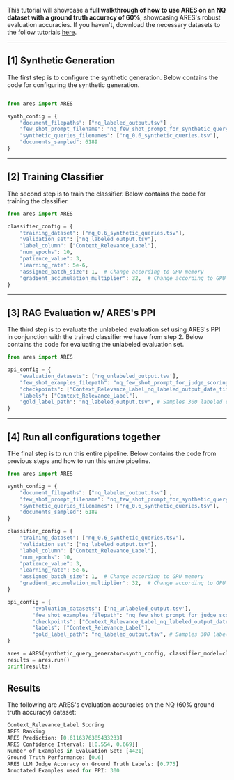 
This tutorial will showcase a <b>full walkthrough of how to use ARES on an NQ dataset with a ground truth accuracy of 60%</b>, showcasing ARES's robust evaluation accuracies. If you haven't, download the necessary datasets to the follow tutorials [here](/datasets.html).

<hr>


## [1] Synthetic Generation 

The first step is to configure the synthetic generation. Below contains the code for configuring the synthetic generation.

```python

from ares import ARES

synth_config = { 
    "document_filepaths": ["nq_labeled_output.tsv"] ,
    "few_shot_prompt_filename": "nq_few_shot_prompt_for_synthetic_query_generation.tsv",
    "synthetic_queries_filenames": ["nq_0.6_synthetic_queries.tsv"], 
    "documents_sampled": 6189
}

```

<hr>

## [2] Training Classifier

The second step is to train the classifier. Below contains the code for training the classifier.

```python
from ares import ARES

classifier_config = {
    "training_dataset": ["nq_0.6_synthetic_queries.tsv"], 
    "validation_set": ["nq_labeled_output.tsv"], 
    "label_column": ["Context_Relevance_Label"], 
    "num_epochs": 10, 
    "patience_value": 3, 
    "learning_rate": 5e-6,
    "assigned_batch_size": 1,  # Change according to GPU memory
    "gradient_accumulation_multiplier": 32,  # Change according to GPU memory
}
```

<hr>

## [3] RAG Evaluation w/ ARES's PPI

The third step is to evaluate the unlabeled evaluation set using ARES's PPI in conjunction with the trained classifier we have from step 2. Below contains the code for evaluating the unlabeled evaluation set.

```python
from ares import ARES

ppi_config = { 
    "evaluation_datasets": ['nq_unlabeled_output.tsv'], 
    "few_shot_examples_filepath": "nq_few_shot_prompt_for_judge_scoring.tsv",
    "checkpoints": ["Context_Relevance_Label_nq_labeled_output_date_time.pt"], 
    "labels": ["Context_Relevance_Label"], 
    "gold_label_path": "nq_labeled_output.tsv", # Samples 300 labeled examples 
}
```

<hr>

## [4] Run all configurations together

THe final step is to run this entire pipeline. Below contains the code from previous steps and how to run this entire pipeline.

```python
from ares import ARES

synth_config = { 
    "document_filepaths": ["nq_labeled_output.tsv"] ,
    "few_shot_prompt_filename": "nq_few_shot_prompt_for_synthetic_query_generation.tsv",
    "synthetic_queries_filenames": ["nq_0.6_synthetic_queries.tsv"], 
    "documents_sampled": 6189
}

classifier_config = {
    "training_dataset": ["nq_0.6_synthetic_queries.tsv"], 
    "validation_set": ["nq_labeled_output.tsv"], 
    "label_column": ["Context_Relevance_Label"], 
    "num_epochs": 10, 
    "patience_value": 3, 
    "learning_rate": 5e-6,
    "assigned_batch_size": 1,  # Change according to GPU memory
    "gradient_accumulation_multiplier": 32,  # Change according to GPU memory
}

ppi_config = { 
        "evaluation_datasets": ['nq_unlabeled_output.tsv'], 
        "few_shot_examples_filepath": "nq_few_shot_prompt_for_judge_scoring.tsv",
        "checkpoints": ["Context_Relevance_Label_nq_labeled_output_date_time.pt"], 
        "labels": ["Context_Relevance_Label"], 
        "gold_label_path": "nq_labeled_output.tsv", # Samples 300 labeled examples 
}

ares = ARES(synthetic_query_generator=synth_config, classifier_model=classifier_config, ppi=ppi_config)
results = ares.run() 
print(results)
```

## Results 

The following are ARES's evaluation accuracies on the NQ (60% ground truth accuracy) dataset:

```python
Context_Relevance_Label Scoring
ARES Ranking
ARES Prediction: [0.6116376385433233]
ARES Confidence Interval: [[0.554, 0.669]]
Number of Examples in Evaluation Set: [4421]
Ground Truth Performance: [0.6]
ARES LLM Judge Accuracy on Ground Truth Labels: [0.775]
Annotated Examples used for PPI: 300
```








